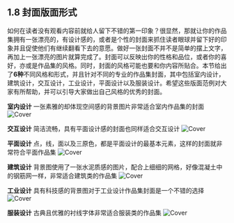 ## 1.8 封面版面形式

如何在读者没有观看内容前就给人留下不错的第一印象？很显然，那就让你的作品集拥有一张漂亮的，有设计感的，或者是个性的封面来抓住读者眼球并留下好的印象并且促使他们有继续翻看下去的意愿。做好一张封面不并不是简单的摆上文字，再加上一张漂亮的图片就算完成了。封面可以反映出你的性格和品位，或者你的喜好，亦或是作品集的风格。同时，封面的风格可能也要和你内容所贴合。本节给出了**6种**不同风格和形式，并且针对不同的专业的作品集封面，其中包括室内设计，建筑设计，交互设计，工业设计，平面设计以及服装设计。希望这些版面范例对大家有所帮助，并可以引导大家做出自己风格的优秀的封面。

**室内设计** 
一张素雅的却体现空间感的背景图片非常适合室内作品集的封面
![Cover](https://i.imgur.com/IQQfjFv.jpg)

**交互设计** 
简洁流畅，具有平面设计感的封面也同样适合交互设计
![Cover](https://i.imgur.com/Fy9El4h.jpg)

**平面设计**
点，线，面以及三原色，都是平面设计的最基本元素，这样的封面就非常符合平面作品集
![Cover](https://i.imgur.com/41elAUJ.jpg)

**建筑设计**
背景图使用了一张水泥质感的图片，配合上细细的网格，好像混凝土中的钢筋网一样，非常适合建筑类的作品集
![Cover](https://i.imgur.com/5xgOxxy.jpg)

**工业设计**
具有科技感的背景图对于工业设计作品集封面是一个不错的选择
![Cover](https://i.imgur.com/TXu68St.jpg)

**服装设计**
古典且优雅的衬线字体非常适合服装类的作品集
![Cover](https://i.imgur.com/RY7orJT.jpg)